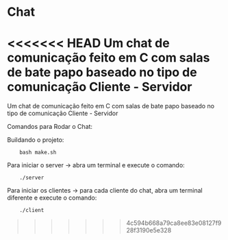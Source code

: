 # Chat
<<<<<<< HEAD
Um chat de comunicação feito em C com salas de bate papo baseado no tipo de comunicação Cliente - Servidor
=======
Um chat de comunicação feito em C com salas de bate papo baseado no tipo de comunicação Cliente - Servidor

Comandos para Rodar o Chat:


Buildando o projeto: 
```
	bash make.sh
```
Para iniciar o server -> abra um terminal e execute o comando:
```
	./server
```
Para iniciar os clientes -> para cada cliente do chat, abra um terminal diferente e execute o comando:
```
	./client
``` 
>>>>>>> 4c594b668a79ca8ee83e08127f928f3190e5e328
